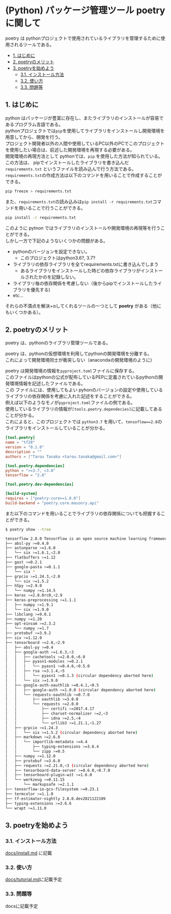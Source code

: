 # (Python) パッケージ管理ツール poetry に関して

poetry は pythonプロジェクトで使用されているライブラリを管理するために使用されるツールである。  

- [1. はじめに](#1-はじめに)
- [2. poetryのメリット](#2-poetryのメリット)
- [3. poetryを始めよう](#3-poetryを始めよう)
  - [3.1. インストール方法](#31-インストール方法)
  - [3.2. 使い方](#32-使い方)
  - [3.3. 問題等](#33-問題等)

## 1. はじめに

python はパッケージが豊富に存在し、またライブラリのインストールが容易であるプログラム言語である。  
pythonプロジェクトでは`pip`を使用してライブラリをインストールし開発環境を用意してから、開発を行う。  
プロジェクト開発者以外の人間や使用しているPC以外のPCでこのプロジェクトを使用したい場合は、前述した開発環境を再現する必要がある。  
開発環境の再現方法として pythonでは、`pip` を使用した方法が知られている。  
この方法は、 pipでインストールしたライブラリを書き込んだ `requirements.txt` というファイルを読み込んで行う方法である。  
`requirements.txt`の作成方法は以下のコマンドを用いることで作成することができる。
```bash
pip freeze > requirements.txt
```
また、`requirements.txt`の読み込みは`pip install -r requirements.txt`コマンドを用いることで行うことができる。
```bash
pip install -r requirements.txt
```

このように pytnon ではライブラリのインストールや開発環境の再現等を行うことができる。  
しかし一方で下記のようないくつかの問題がある。  
- pythonのバージョンを設定できない。
  - このプロジェクトはpython3.6?, 3.7?
- ライブラリの依存ライブラリを全てrequirements.txtに書き込んでしまう
  - あるライブラリをインストールした時どの依存ライブラリがインストールされたかのを記録しない。
- ライブラリ毎の依存関係を考慮しない（後からpipでインストールしたライブラリを優先する)
- etc...

それらの不満点を解決+αしてくれるツールの一つとして **poetry** がある（他にもいくつかある）。


## 2. poetryのメリット

poetry は、pythonのライブラリ管理ツールである。  

poetry は、pythonの仮想環境を利用してpythonの開発環境を分離する。  
これによって開発環境同士が衝突しない（anacondaの開発環境のように)  

poetry は開発環境の情報を`pyproject.toml`ファイルに保存する。  
このファイルはpythonの公式が配布しているPEPに定義されているpythonの開発環境情報を記述したファイルである。  
この ファイルには、使用してもよい pyhonのバージョンの設定や使用しているライブラリの依存関係を考慮に入れた記述をすることができる。  
例えば以下のようなモノが`pyproject.toml`ファイルの例である。  
使用しているライブラリの情報が`[tools.poetry.dependecies]`に記載してあることが分かる。  
これによると、このプロジェクトでは `python3.7` を用いて、`tensoflow==2.8`のライブラリをインストールしていることが分かる。  

```toml
[tool.poetry]
name = "tf28"
version = "0.1.0"
description = ""
authors = ["Tarou Tanaka <tarou.tanaka@gmail.com>"]

[tool.poetry.dependencies]
python = ">=3.7, <3.8"
tensorflow = "2.8"

[tool.poetry.dev-dependencies]

[build-system]
requires = ["poetry-core>=1.0.0"]
build-backend = "poetry.core.masonry.api"
```

また以下のコマンドを用いることでライブラリの依存関係についても把握することができる。  
```bash
$ poetry show --tree

tensorflow 2.8.0 TensorFlow is an open source machine learning framework for everyone.
├── absl-py >=0.4.0
├── astunparse >=1.6.0
│   └── six >=1.6.1,<2.0 
├── flatbuffers >=1.12
├── gast >=0.2.1
├── google-pasta >=0.1.1
│   └── six * 
├── grpcio >=1.24.3,<2.0
│   └── six >=1.5.2 
├── h5py >=2.9.0
│   └── numpy >=1.14.5 
├── keras >=2.8.0rc0,<2.9
├── keras-preprocessing >=1.1.1
│   ├── numpy >=1.9.1 
│   └── six >=1.9.0 
├── libclang >=9.0.1
├── numpy >=1.20
├── opt-einsum >=2.3.2
│   └── numpy >=1.7 
├── protobuf >=3.9.2
├── six >=1.12.0
├── tensorboard >=2.8,<2.9
│   ├── absl-py >=0.4 
│   ├── google-auth >=1.6.3,<3 
│   │   ├── cachetools >=2.0.0,<6.0 
│   │   ├── pyasn1-modules >=0.2.1 
│   │   │   └── pyasn1 >=0.4.6,<0.5.0 
│   │   ├── rsa >=3.1.4,<5 
│   │   │   └── pyasn1 >=0.1.3 (circular dependency aborted here)
│   │   └── six >=1.9.0 
│   ├── google-auth-oauthlib >=0.4.1,<0.5 
│   │   ├── google-auth >=1.0.0 (circular dependency aborted here)
│   │   └── requests-oauthlib >=0.7.0 
│   │       ├── oauthlib >=3.0.0 
│   │       └── requests >=2.0.0 
│   │           ├── certifi >=2017.4.17 
│   │           ├── charset-normalizer >=2,<3 
│   │           ├── idna >=2.5,<4 
│   │           └── urllib3 >=1.21.1,<1.27 
│   ├── grpcio >=1.24.3 
│   │   └── six >=1.5.2 (circular dependency aborted here)
│   ├── markdown >=2.6.8 
│   │   └── importlib-metadata >=4.4 
│   │       ├── typing-extensions >=3.6.4 
│   │       └── zipp >=0.5 
│   ├── numpy >=1.12.0 
│   ├── protobuf >=3.6.0 
│   ├── requests >=2.21.0,<3 (circular dependency aborted here)
│   ├── tensorboard-data-server >=0.6.0,<0.7.0 
│   ├── tensorboard-plugin-wit >=1.6.0 
│   └── werkzeug >=0.11.15 
│       └── markupsafe >=2.1.1 
├── tensorflow-io-gcs-filesystem >=0.23.1
├── termcolor >=1.1.0
├── tf-estimator-nightly 2.8.0.dev2021122109
├── typing-extensions >=3.6.6
└── wrapt >=1.11.0
```

## 3. poetryを始めよう

### 3.1. インストール方法

[docs/install.md](./docs/install.md) に記載

### 3.2. 使い方

[docs/tutorial.md](./docs/tutorial.md)に記載予定

### 3.3. 問題等

docsに記載予定

